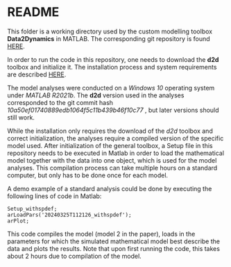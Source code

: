 # README

This folder is a working directory used by the custom modelling toolbox **Data2Dynamics** in MATLAB. The corresponding git repository is found [HERE](https://github.com/Data2Dynamics/d2d). 

In order to run the code in this repository, one needs to download the **d2d** toolbox and initialize it. 
The installation process and system requirements are described [HERE](https://github.com/Data2Dynamics/d2d/wiki/Installation).

The model analyses were conducted on a *Windows 10* operating system under *MATLAB R2021b*. The **d2d** version used in the analyses corresponded to the git commit hash *10a50ef01740889edb1064f5c11b439b46f10c77* , but later versions should still work. 

While the installation only requires the download of the *d2d* toolbox and correct initialization, the analyses require a compiled version of the specific model used. After initialization of the general toolbox, a Setup file in this repository needs to be executed in Matlab in order to load the mathematical model together with the data into one object, which is used for the model analyses. This compilation process can take multiple hours on a standard computer, but only has to be done once for each model.

A demo example of a standard analysis could be done by executing the following lines of code in Matlab:

```
Setup_withspdef;
arLoadPars('20240325T112126_withspdef');
arPlot;
```

This code compiles the model (model 2 in the paper), loads in the parameters for which the simulated mathematical model best describe the data and plots the results. Note that upon first running the code, this takes about 2 hours due to compilation of the model.

